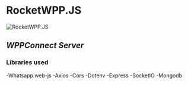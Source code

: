 # RocketWPP.JS

![RocketWPP.JS](https://i.imgur.com/M7iSCgd.png)

## _WPPConnect Server_

### Libraries used

-Whatsapp.web-js
-Axios
-Cors
-Dotenv
-Express
-SocketIO
-Mongodb
